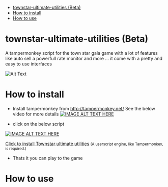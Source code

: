 - [townstar-ultimate-utilities (Beta)](#townstar-ultimate-utilities-beta)
- [How to install](#how-to-install)
- [How to use](#how-to-use)

# townstar-ultimate-utilities (Beta)
A tampermonkey script for the town star gala game with a lot of features like auto sell a powerfull rate monitor and more ... it come with a pretty and easy to use interfaces

![Alt Text](/images/townstar.gif)

# How to install
- Install tampermonkey from http://tampermonkey.net/ See the below video for more details
[![IMAGE ALT TEXT HERE](https://img.youtube.com/vi/8tyjJD65zws/0.jpg)](https://www.youtube.com/watch?v=8tyjJD65zws)

- click on the below script

[![IMAGE ALT TEXT HERE](https://raw.githubusercontent.com/wiki/OpenUserJS/OpenUserJS.org/images/tampermonkey_icon.png)](https://tzanou123.github.io/js/townstar-ultimate-utilities.user.js)

<a href="https://tzanou123.github.io/js/townstar-ultimate-utilities.user.js">Click to install Townstar ultimate utilities</a>
<small>(A userscript engine, like Tampermonkey, is required.)</small>

- Thats it you can play to the game 

# How to use